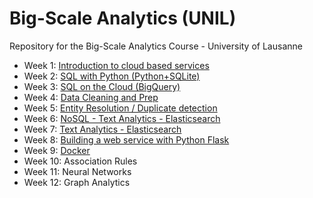 # Big-Scale Analytics (UNIL)
Repository for the Big-Scale Analytics Course - University of Lausanne

- Week 1: [Introduction to cloud based services](week1)
- Week 2: [SQL with Python (Python+SQLite)](week2)
- Week 3: [SQL on the Cloud (BigQuery)](week3)
- Week 4: [Data Cleaning and Prep](week4)
- Week 5: [Entity Resolution / Duplicate detection](week5)
- Week 6: [NoSQL - Text Analytics - Elasticsearch](week6)
- Week 7: [Text Analytics - Elasticsearch](week7)
- Week 8: [Building a web service with Python Flask](week8)
- Week 9: [Docker](week9)
- Week 10: Association Rules
- Week 11: Neural Networks
- Week 12: Graph Analytics
